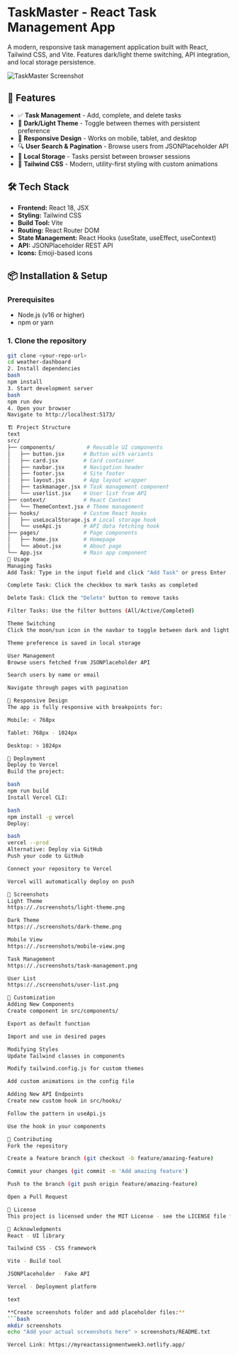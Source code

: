 # TaskMaster - React Task Management App

A modern, responsive task management application built with React, Tailwind CSS, and Vite. Features dark/light theme switching, API integration, and local storage persistence.

![TaskMaster Screenshot](./screenshots/app-preview.png)

## 🚀 Features

- ✅ **Task Management** - Add, complete, and delete tasks
- 🌙 **Dark/Light Theme** - Toggle between themes with persistent preference
- 📱 **Responsive Design** - Works on mobile, tablet, and desktop
- 🔍 **User Search & Pagination** - Browse users from JSONPlaceholder API
- 💾 **Local Storage** - Tasks persist between browser sessions
- 🎨 **Tailwind CSS** - Modern, utility-first styling with custom animations

## 🛠️ Tech Stack

- **Frontend:** React 18, JSX
- **Styling:** Tailwind CSS
- **Build Tool:** Vite
- **Routing:** React Router DOM
- **State Management:** React Hooks (useState, useEffect, useContext)
- **API:** JSONPlaceholder REST API
- **Icons:** Emoji-based icons

## 📦 Installation & Setup

### Prerequisites
- Node.js (v16 or higher)
- npm or yarn

### 1. Clone the repository
```bash
git clone <your-repo-url>
cd weather-dashboard
2. Install dependencies
bash
npm install
3. Start development server
bash
npm run dev
4. Open your browser
Navigate to http://localhost:5173/

🏗️ Project Structure
text
src/
├── components/          # Reusable UI components
│   ├── button.jsx      # Button with variants
│   ├── card.jsx        # Card container
│   ├── navbar.jsx      # Navigation header
│   ├── footer.jsx      # Site footer
│   ├── layout.jsx      # App layout wrapper
│   ├── taskmanager.jsx # Task management component
│   └── userlist.jsx    # User list from API
├── context/            # React Context
│   └── ThemeContext.jsx # Theme management
├── hooks/              # Custom React hooks
│   ├── useLocalStorage.js # Local storage hook
│   └── useApi.js       # API data fetching hook
├── pages/              # Page components
│   ├── home.jsx        # Homepage
│   └── about.jsx       # About page
└── App.jsx             # Main app component
🎯 Usage
Managing Tasks
Add Task: Type in the input field and click "Add Task" or press Enter

Complete Task: Click the checkbox to mark tasks as completed

Delete Task: Click the "Delete" button to remove tasks

Filter Tasks: Use the filter buttons (All/Active/Completed)

Theme Switching
Click the moon/sun icon in the navbar to toggle between dark and light themes

Theme preference is saved in local storage

User Management
Browse users fetched from JSONPlaceholder API

Search users by name or email

Navigate through pages with pagination

📱 Responsive Design
The app is fully responsive with breakpoints for:

Mobile: < 768px

Tablet: 768px - 1024px

Desktop: > 1024px

🚀 Deployment
Deploy to Vercel
Build the project:

bash
npm run build
Install Vercel CLI:

bash
npm install -g vercel
Deploy:

bash
vercel --prod
Alternative: Deploy via GitHub
Push your code to GitHub

Connect your repository to Vercel

Vercel will automatically deploy on push

📸 Screenshots
Light Theme
https://./screenshots/light-theme.png

Dark Theme
https://./screenshots/dark-theme.png

Mobile View
https://./screenshots/mobile-view.png

Task Management
https://./screenshots/task-management.png

User List
https://./screenshots/user-list.png

🔧 Customization
Adding New Components
Create component in src/components/

Export as default function

Import and use in desired pages

Modifying Styles
Update Tailwind classes in components

Modify tailwind.config.js for custom themes

Add custom animations in the config file

Adding New API Endpoints
Create new custom hook in src/hooks/

Follow the pattern in useApi.js

Use the hook in your components

🤝 Contributing
Fork the repository

Create a feature branch (git checkout -b feature/amazing-feature)

Commit your changes (git commit -m 'Add amazing feature')

Push to the branch (git push origin feature/amazing-feature)

Open a Pull Request

📄 License
This project is licensed under the MIT License - see the LICENSE file for details.

🙏 Acknowledgments
React - UI library

Tailwind CSS - CSS framework

Vite - Build tool

JSONPlaceholder - Fake API

Vercel - Deployment platform

text

**Create screenshots folder and add placeholder files:**
```bash
mkdir screenshots
echo "Add your actual screenshots here" > screenshots/README.txt

Vercel Link: https://myreactassignmentweek3.netlify.app/
